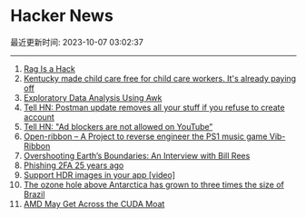 # Hacker News

最近更新时间: 2023-10-07 03:02:37

--- 
1. [Rag Is a Hack](https://www.latent.space/p/llamaindex#details) 
2. [Kentucky made child care free for child care workers. It's already paying off](https://www.npr.org/2023/10/06/1203182131/kentucky-free-child-care-day-care-workers) 
3. [Exploratory Data Analysis Using Awk](https://awk.dev/eda.html) 
4. [Tell HN: Postman update removes all your stuff if you refuse to create account](https://news.ycombinator.com/item?id=37792690) 
5. [Tell HN: "Ad blockers are not allowed on YouTube”](https://news.ycombinator.com/item?id=37793375) 
6. [Open-ribbon – A Project to reverse engineer the PS1 music game Vib-Ribbon](https://github.com/open-ribbon/open-ribbon) 
7. [Overshooting Earth’s Boundaries: An Interview with Bill Rees](https://worldsensorium.com/overshooting-earths-boundaries-an-interview-with-bill-rees/) 
8. [Phishing 2FA 25 years ago](https://twitter.com/123456/status/1710359310419607976) 
9. [Support HDR images in your app [video]](https://developer.apple.com/videos/play/wwdc2023/10181/?cmdf=apple+support+iso+hdr+ISO%2FTS+22028-5) 
10. [The ozone hole above Antarctica has grown to three times the size of Brazil](https://www.space.com/ozone-hole-antarctica-three-times-size-of-brazil) 
11. [AMD May Get Across the CUDA Moat](https://www.hpcwire.com/2023/10/05/how-amd-may-get-across-the-cuda-moat/) 
